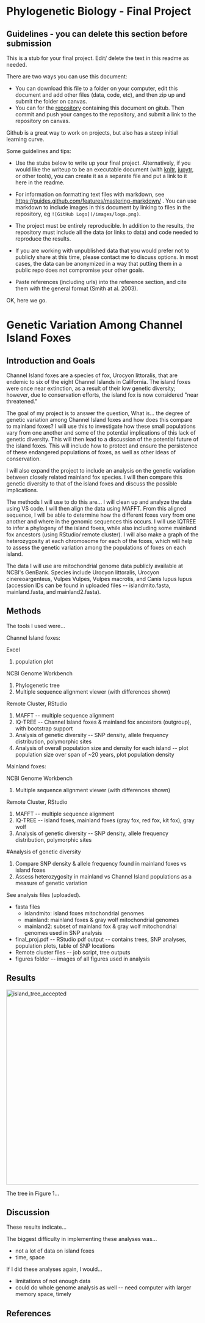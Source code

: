 # Phylogenetic Biology - Final Project

## Guidelines - you can delete this section before submission

This is a stub for your final project. Edit/ delete the text in this readme as needed.

There are two ways you can use this document:  
- You can download this file to a folder on your computer, edit this document and add other files (data, code, etc), and then zip up and submit the folder on canvas.
- You can for the [repository](finalproject) containing this document on gitub. Then commit and push your canges to the repository, and submit a link to the repository on canvas.

Github is a great way to work on projects, but also has a steep initial learning curve.


Some guidelines and tips:

- Use the stubs below to write up your final project. Alternatively, if you would like the writeup to be an executable document (with [knitr](http://yihui.name/knitr/), [jupytr](http://jupyter.org/), or other tools), you can create it as a separate file and put a link to it here in the readme.

- For information on formatting text files with markdown, see https://guides.github.com/features/mastering-markdown/ . You can use markdown to include images in this document by linking to files in the repository, eg `![GitHub Logo](/images/logo.png)`.

- The project must be entirely reproducible. In addition to the results, the repository must include all the data (or links to data) and code needed to reproduce the results.

- If you are working with unpublished data that you would prefer not to publicly share at this time, please contact me to discuss options. In most cases, the data can be anonymized in a way that putting them in a public repo does not compromise your other goals.

- Paste references (including urls) into the reference section, and cite them with the general format (Smith at al. 2003).

OK, here we go.

# Genetic Variation Among Channel Island Foxes

## Introduction and Goals

Channel Island foxes are a species of fox, Urocyon littoralis, that are endemic to six of the eight Channel Islands in California. The island foxes were once near extinction, as a result of their low genetic diversity; however, due to conservation efforts, the island fox is now considered "near threatened."

The goal of my project is to answer the question, What is... the degree of genetic variation among Channel Island foxes and how does this compare to mainland foxes? I will use this to investigate how these small populations vary from one another and some of the potential implications of this lack of genetic diversity. This will then lead to a discussion of the potential future of the island foxes. This will include how to protect and ensure the persistence of these endangered populations of foxes, as well as other ideas of conservation. 

I will also expand the project to include an analysis on the genetic variation between closely related mainland fox species. I will then compare this genetic diversity to that of the island foxes and discuss the possible implications. 

The methods I will use to do this are...
I will clean up and analyze the data using VS code. I will then align the data using MAFFT. From this aligned sequence, I will be able to determine how the different foxes vary from one another and where in the genomic sequences this occurs. I will use IQTREE to infer a phylogeny of the island foxes, while also including some mainland fox ancestors (using RStudio/ remote cluster). I will also make a graph of the heterozygosity at each chromosome for each of the foxes, which will help to assess the genetic variation among the populations of foxes on each island.

The data I will use are mitochondrial genome data publicly available at NCBI's GenBank. Species include Urocyon littoralis, Urocyon cinereoargenteus, Vulpes Vulpes, Vulpes macrotis, and Canis lupus lupus (accession IDs can be found in uploaded files -- islandmito.fasta, mainland.fasta, and mainland2.fasta). 

## Methods

The tools I used were... 

Channel Island foxes:

Excel
1. population plot

NCBI Genome Workbench
1. Phylogenetic tree
2. Multiple sequence alignment viewer (with differences shown)

Remote Cluster, RStudio
1. MAFFT -- multiple sequence alignment
2. IQ-TREE -- Channel Island foxes & mainland fox ancestors (outgroup), with bootstrap support
3. Analysis of genetic diversity -- SNP density, allele frequency distribution, polymorphic sites
4. Analysis of overall population size and density for each island -- plot population size over span of ~20 years, plot population density

Mainland foxes:

NCBI Genome Workbench
1. Multiple sequence alignment viewer (with differences shown)

Remote Cluster, RStudio
1. MAFFT -- multiple sequence alignment
2. IQ-TREE -- island foxes, mainland foxes (gray fox, red fox, kit fox), gray wolf
3. Analysis of genetic diversity -- SNP density, allele frequency distribution, polymorphic sites

#Analysis of genetic diversity
1. Compare SNP density & allele frequency found in mainland foxes vs island foxes
2. Assess heterozygosity in mainland vs Channel Island populations as a measure of genetic variation

See analysis files (uploaded).
- fasta files 
    - islandmito: island foxes mitochondrial genomes
    - mainland: mainland foxes & gray wolf mitochondrial genomes
    - mainland2: subset of mainland fox & gray wolf mitochondrial genomes used in SNP analysis
- final_proj.pdf -- RStudio pdf output -- contains trees, SNP analyses, population plots, table of SNP locations
- Remote cluster files -- job script, tree outputs
- figures folder -- images of all figures used in analysis

## Results
<img width="510" alt="island_tree_accepted" src="https://user-images.githubusercontent.com/117139419/207952586-b911b79b-2209-43f3-89a0-f174eebc4355.png">

The tree in Figure 1...

## Discussion

These results indicate...

The biggest difficulty in implementing these analyses was...
- not a lot of data on island foxes
- time, space

If I did these analyses again, I would...
- limitations of not enough data
- could do whole genome analysis as well -- need computer with larger memory space, timely

## References

